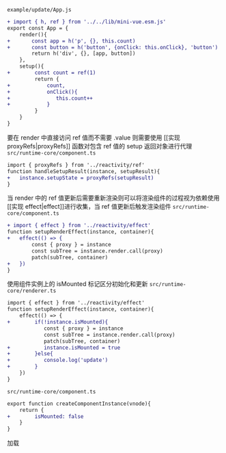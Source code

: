 `example/update/App.js`
```diff
+ import { h, ref } from '../../lib/mini-vue.esm.js'
export const App = {
	render(){
+		const app = h('p', {}, this.count)
+		const button = h('button', {onClick: this.onClick}, 'button')
		return h('div', {}, [app, button])
	},
	setup(){
+		 const count = ref(1)
		 return {
+			 count,
+			 onClick(){
+				this.count++
+			 }
		 }
	}
}
```

要在 render 中直接访问 ref 值而不需要 .value 则需要使用 [[实现 proxyRefs|proxyRefs]] 函数对包含 ref 值的 setup 返回对象进行代理
`src/runtime-core/component.ts`
```diff
import { proxyRefs } from '../reactivity/ref'
function handleSetupResult(instance, setupResult){
+	instance.setupState = proxyRefs(setupResult)
}
```

当 render 中的 ref 值更新后需要重新渲染则可以将渲染组件的过程视为依赖使用[[实现 effect|effect]]进行收集，当 ref 值更新后触发渲染组件
`src/runtime-core/component.ts`
```diff
+ import { effect } from '../reactivity/effect'
function setupRenderEffect(instance, container){
+	effect(() => {
		const { proxy } = instance
		const subTree = instance.render.call(proxy)
		patch(subTree, container)
+	})    
}
```

使用组件实例上的 isMounted 标记区分初始化和更新
`src/runtime-core/renderer.ts`
```diff
import { effect } from '../reactivity/effect'
function setupRenderEffect(instance, container){
	effect(() => {
+		 if(!instance.isMounted){
			const { proxy } = instance
			const subTree = instance.render.call(proxy)
			patch(subTree, container)
+			instance.isMounted = true
+		 }else{
+			console.log('update')
+		 }
	})
}
```

`src/runtime-core/component.ts`
```diff
export function createComponentInstance(vnode){
	return {
+		 isMounted: false
	}
}
```

加载
